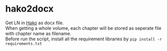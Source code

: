 # hako2docx  
Get LN in [Hako](https://ln.hako.vn/) as docx file.  
When getting a whole volume, each chapter will be stored as seperate file with chapter name as filename.  
Before run the script, install all the requirement libraries by `pip install -r requirements.txt`
